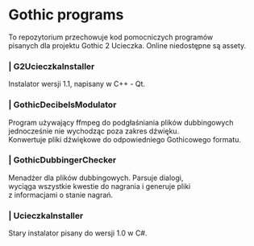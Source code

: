 # Gothic programs
To repozytorium przechowuje kod pomocniczych programów  
pisanych dla projektu Gothic 2 Ucieczka. Online niedostępne są assety.

### | G2UcieczkaInstaller
Instalator wersji 1.1, napisany w C++ - Qt.

### | GothicDecibelsModulator
Program używający ffmpeg do podgłaśniania plików dubbingowych  
jednocześnie nie wychodząc poza zakres dźwięku.  
Konwertuje pliki dźwiękowe do odpowiedniego Gothicowego formatu.

### | GothicDubbingerChecker
Menadżer dla plików dubbingowych. Parsuje dialogi,  
wyciąga wszystkie kwestie do nagrania i generuje pliki  
z informacjami o stanie nagrań.

### | UcieczkaInstaller
Stary instalator pisany do wersji 1.0 w C#.
